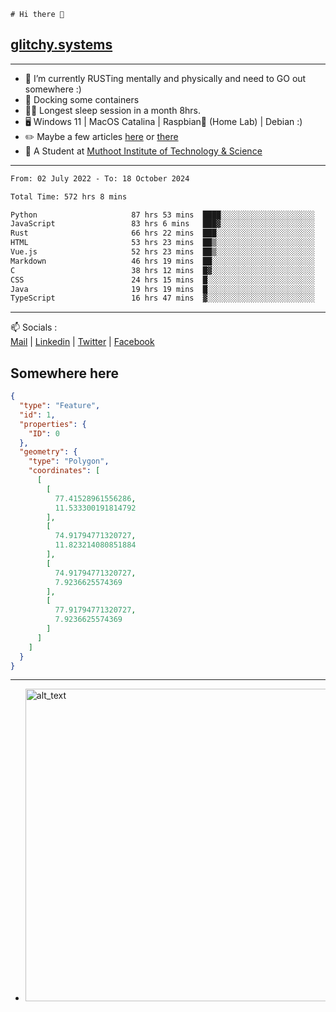 ```
# Hi there 👋
```
## [glitchy.systems](https://glitchy.systems)
---

- 🌱 I’m currently RUSTing mentally and physically and need to GO out somewhere :)
- 🐋 Docking some containers
- 😶‍🌫️ Longest sleep session in a month 8hrs.
- 🖥️ Windows 11 | MacOS Catalina | Raspbian🥧 (Home Lab) | Debian :)
- ✏️ Maybe a few articles [here](https://medium.com/@advaithnarayanan8) or [there](https://medium.com/@advaithnarayanan8)
- 📑 A Student at [Muthoot Institute of Technology & Science](https://mgmits.ac.in/)



---

<!--START_SECTION:waka-->

```txt
From: 02 July 2022 - To: 18 October 2024

Total Time: 572 hrs 8 mins

Python                     87 hrs 53 mins  ████░░░░░░░░░░░░░░░░░░░░░   15.36 %
JavaScript                 83 hrs 6 mins   ███▓░░░░░░░░░░░░░░░░░░░░░   14.53 %
Rust                       66 hrs 22 mins  ███░░░░░░░░░░░░░░░░░░░░░░   11.60 %
HTML                       53 hrs 23 mins  ██▒░░░░░░░░░░░░░░░░░░░░░░   09.33 %
Vue.js                     52 hrs 23 mins  ██▒░░░░░░░░░░░░░░░░░░░░░░   09.16 %
Markdown                   46 hrs 19 mins  ██░░░░░░░░░░░░░░░░░░░░░░░   08.10 %
C                          38 hrs 12 mins  █▓░░░░░░░░░░░░░░░░░░░░░░░   06.68 %
CSS                        24 hrs 15 mins  █░░░░░░░░░░░░░░░░░░░░░░░░   04.24 %
Java                       19 hrs 19 mins  █░░░░░░░░░░░░░░░░░░░░░░░░   03.38 %
TypeScript                 16 hrs 47 mins  ▓░░░░░░░░░░░░░░░░░░░░░░░░   02.94 %
```

<!--END_SECTION:waka-->

---

📫 Socials :<br>
[Mail](mailto:advaith@glitchy.systems) | [Linkedin](https://www.linkedin.com/in/advaith-narayanan-a72152214/) | [Twitter](https://twitter.com/advaithnarayan) | [Facebook](https://screenmessage.com/qinq)

## Somewhere here

```geojson
{
  "type": "Feature",
  "id": 1,
  "properties": {
    "ID": 0
  },
  "geometry": {
    "type": "Polygon",
    "coordinates": [
      [
        [
          77.41528961556286,
          11.533300191814792
        ],
        [
          74.91794771320727,
          11.823214080851884
        ],
        [
          74.91794771320727,
          7.9236625574369
        ],
        [
          77.91794771320727,
          7.9236625574369
        ]
      ]
    ]
  }
}
```


--- 
- [<img alt="alt_text" width="500px" src="https://valid.x86.fr/cache/banner/xv24bv-6.png" />](https://valid.x86.fr/xv24bv)


